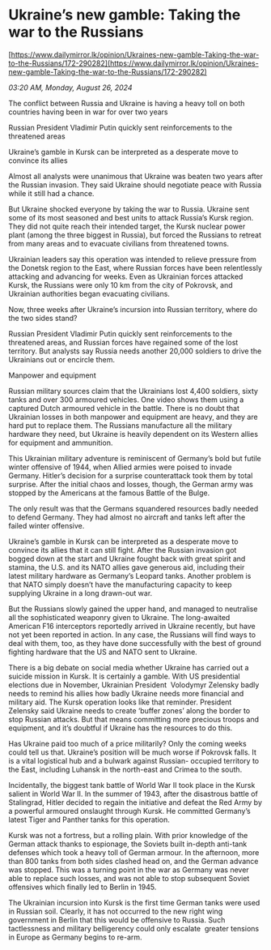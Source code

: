 # Ukraine’s new gamble: Taking the war to the Russians

[https://www.dailymirror.lk/opinion/Ukraines-new-gamble-Taking-the-war-to-the-Russians/172-290282](https://www.dailymirror.lk/opinion/Ukraines-new-gamble-Taking-the-war-to-the-Russians/172-290282)

*03:20 AM, Monday, August 26, 2024*

The conflict between Russia and Ukraine is having a heavy toll on both countries having been in war for over two years

Russian President Vladimir Putin quickly sent reinforcements to the threatened areas

Ukraine’s gamble in Kursk can be interpreted as a desperate move to convince its allies

Almost all analysts were unanimous that Ukraine was beaten two years after the Russian invasion. They said Ukraine should negotiate peace with Russia while it still had a chance.

But Ukraine shocked everyone by taking the war to Russia. Ukraine sent some of its most seasoned and best units to attack Russia’s Kursk region. They did not quite reach their intended target, the Kursk nuclear power plant (among the three biggest in Russia), but forced the Russians to retreat from many areas and to evacuate civilians from threatened towns.

Ukrainian leaders say this operation was intended to relieve pressure from the Donetsk region to the East, where Russian forces have been relentlessly attacking and advancing for weeks. Even as Ukrainian forces attacked Kursk, the Russians were only 10 km from the city of Pokrovsk, and Ukrainian authorities began evacuating civilians.

Now, three weeks after Ukraine’s incursion into Russian territory, where do the two sides stand?

Russian President Vladimir Putin quickly sent reinforcements to the threatened areas, and Russian forces have regained some of the lost territory. But analysts say Russia needs another 20,000 soldiers to drive the Ukrainians out or encircle them.

Manpower and equipment

Russian military sources claim that the Ukrainians lost 4,400 soldiers, sixty tanks and over 300 armoured vehicles. One video shows them using a captured Dutch armoured vehicle in the battle. There is no doubt that Ukrainian losses in both manpower and equipment are heavy, and they are hard put to replace them. The Russians manufacture all the military hardware they need, but Ukraine is heavily dependent on its Western allies for equipment and ammunition.

This Ukrainian military adventure is reminiscent of Germany’s bold but futile winter offensive of 1944, when Allied armies were poised to invade Germany. Hitler’s decision for a surprise counterattack took them by total surprise. After the initial chaos and losses, though, the German army was stopped by the Americans at the famous Battle of the Bulge.

The only result was that the Germans squandered resources badly needed to defend Germany. They had almost no aircraft and tanks left after the failed winter offensive.

Ukraine’s gamble in Kursk can be interpreted as a desperate move to convince its allies that it can still fight. After the Russian invasion got bogged down at the start and Ukraine fought back with great spirit and stamina, the U.S. and its NATO allies gave generous aid, including their latest military hardware as Germany’s Leopard tanks. Another problem is that NATO simply doesn’t have the manufacturing capacity to keep supplying Ukraine in a long drawn-out war.

But the Russians slowly gained the upper hand, and managed to neutralise all the sophisticated weaponry given to Ukraine. The long-awaited American F16 interceptors reportedly arrived in Ukraine recently, but have not yet been reported in action. In any case, the Russians will find ways to deal with them, too, as they have done successfully with the best of ground fighting hardware that the US and NATO sent to Ukraine.

There is a big debate on social media whether Ukraine has carried out a suicide mission in Kursk. It is certainly a gamble. With US presidential elections due in November, Ukrainian President  Volodymyr Zelensky badly needs to remind his allies how badly Ukraine needs more financial and military aid. The Kursk operation looks like that reminder. President Zelensky said Ukraine needs to create ‘buffer zones’ along the border to stop Russian attacks. But that means committing more precious troops and equipment, and it’s doubtful if Ukraine has the resources to do this.

Has Ukraine paid too much of a price militarily? Only the coming weeks could tell us that. Ukraine’s position will be much worse if Pokrovsk falls. It is a vital logistical hub and a bulwark against Russian- occupied territory to the East, including Luhansk in the north-east and Crimea to the south.

Incidentally, the biggest tank battle of World War II took place in the Kursk salient in World War II. In the summer of 1943, after the disastrous battle of Stalingrad, Hitler decided to regain the initiative and defeat the Red Army by a powerful armoured onslaught through Kursk. He committed Germany’s latest Tiger and Panther tanks for this operation.

Kursk was not a fortress, but a rolling plain. With prior knowledge of the German attack thanks to espionage, the Soviets built in-depth anti-tank defenses which took a heavy toll of German armour. In the afternoon, more than 800 tanks from both sides clashed head on, and the German advance was stopped. This was a turning point in the war as Germany was never able to replace such losses, and was not able to stop subsequent Soviet offensives which finally led to Berlin in 1945.

The Ukrainian incursion into Kursk is the first time German tanks were used in Russian soil. Clearly, it has not occurred to the new right wing government in Berlin that this would be offensive to Russia. Such tactlessness and military belligerency could only escalate  greater tensions in Europe as Germany begins to re-arm.

